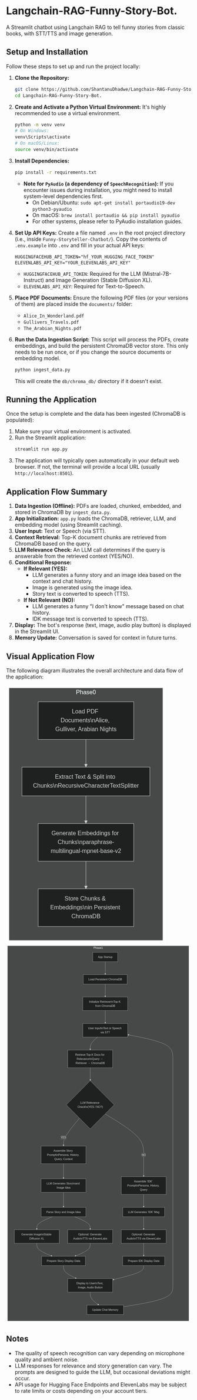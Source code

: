 # Langchain-RAG-Funny-Story-Bot.
A Streamlit chatbot using Langchain RAG to tell funny stories from classic books, with STT/TTS and image generation.

## Setup and Installation

Follow these steps to set up and run the project locally:

1.  **Clone the Repository:**
    ```bash
    git clone https://github.com/ShantanuDhadwe/Langchain-RAG-Funny-Story-Bot.
    cd Langchain-RAG-Funny-Story-Bot.
    ```

2.  **Create and Activate a Python Virtual Environment:**
    It's highly recommended to use a virtual environment.
    ```bash
    python -m venv venv
    # On Windows:
    venv\Scripts\activate
    # On macOS/Linux:
    source venv/bin/activate
    ```

3.  **Install Dependencies:**
    ```bash
    pip install -r requirements.txt
    ```
    *   **Note for `PyAudio` (a dependency of `SpeechRecognition`):** If you encounter issues during installation, you might need to install system-level dependencies first.
        *   On Debian/Ubuntu: `sudo apt-get install portaudio19-dev python3-pyaudio`
        *   On macOS: `brew install portaudio && pip install pyaudio`
        *   For other systems, please refer to PyAudio installation guides.

4.  **Set Up API Keys:**
    Create a file named `.env` in the root project directory (i.e., inside `Funny-Storyteller-Chatbot/`). Copy the contents of `.env.example` into `.env` and fill in your actual API keys:
    ```env
    HUGGINGFACEHUB_API_TOKEN="hf_YOUR_HUGGING_FACE_TOKEN"
    ELEVENLABS_API_KEY="YOUR_ELEVENLABS_API_KEY"
    ```
    *   `HUGGINGFACEHUB_API_TOKEN`: Required for the LLM (Mistral-7B-Instruct) and Image Generation (Stable Diffusion XL).
    *   `ELEVENLABS_API_KEY`: Required for Text-to-Speech.

5.  **Place PDF Documents:**
    Ensure the following PDF files (or your versions of them) are placed inside the `documents/` folder:
    *   `Alice_In_Wonderland.pdf`
    *   `Gullivers_Travels.pdf`
    *   `The_Arabian_Nights.pdf`

6.  **Run the Data Ingestion Script:**
    This script will process the PDFs, create embeddings, and build the persistent ChromaDB vector store. This only needs to be run once, or if you change the source documents or embedding model.
    ```bash
    python ingest_data.py
    ```
    This will create the `db/chroma_db/` directory if it doesn't exist.

## Running the Application

Once the setup is complete and the data has been ingested (ChromaDB is populated):

1.  Make sure your virtual environment is activated.
2.  Run the Streamlit application:
    ```bash
    streamlit run app.py
    ```
3.  The application will typically open automatically in your default web browser. If not, the terminal will provide a local URL (usually `http://localhost:8501`).

## Application Flow Summary

1.  **Data Ingestion (Offline):** PDFs are loaded, chunked, embedded, and stored in ChromaDB by `ingest_data.py`.
2.  **App Initialization:** `app.py` loads the ChromaDB, retriever, LLM, and embedding model (using Streamlit caching).
3.  **User Input:** Text or Speech (via STT).
4.  **Context Retrieval:** Top-K document chunks are retrieved from ChromaDB based on the query.
5.  **LLM Relevance Check:** An LLM call determines if the query is answerable from the retrieved context (YES/NO).
6.  **Conditional Response:**
    *   **If Relevant (YES):**
        *   LLM generates a funny story and an image idea based on the context and chat history.
        *   Image is generated using the image idea.
        *   Story text is converted to speech (TTS).
    *   **If Not Relevant (NO):**
        *   LLM generates a funny "I don't know" message based on chat history.
        *   IDK message text is converted to speech (TTS).
7.  **Display:** The bot's response (text, image, audio play button) is displayed in the Streamlit UI.
8.  **Memory Update:** Conversation is saved for context in future turns.

## Visual Application Flow

The following diagram illustrates the overall architecture and data flow of the application:

![Funny Storyteller Chatbot Flowchart](pako_eNpdkk2P2yAQhv8KmkNPduSP2Mn6UCmxt3tpq6i7p5aqImY2RmvAwrBKG-W_d0iarlpOMHp4XgY4QW8lQgMHJ6aBPXXcMBpz2F8Lu0HMmF2LceyyH5tvHD5aIdmu-8A62weNxs-cm82oekzYQxhH9YouYRsn9koY9lkdBiLgO0vT91GxJcX90TvRe_aER8_escdpVJ4p4y1rh2Beo.png)
![](pako_eNqllN9O2zAUxl_F8g2bFFiT0hRysaltCpT-He2kbWSaTHPaRjR2ZDsIqHrLA-wR9yQ7TnChrdgulpvE9vl-5_M5sVd0KmKgAZ1Lli3IJIw4wUflN-XEaMEUuOWkeUbuz7FmUl9HtJFlpPjOs4j-IIeHH81qA1d6gsVkBFIlSgPXpLWQImVhE8O2SA0raqKowxOdsGXyCOQKtEzgDm.png)

## Notes

*   The quality of speech recognition can vary depending on microphone quality and ambient noise.
*   LLM responses for relevance and story generation can vary. The prompts are designed to guide the LLM, but occasional deviations might occur.
*   API usage for Hugging Face Endpoints and ElevenLabs may be subject to rate limits or costs depending on your account tiers.
